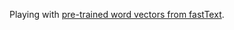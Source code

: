 Playing with [pre-trained word vectors from fastText](https://fasttext.cc/docs/en/english-vectors.html).

